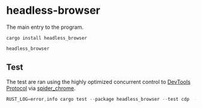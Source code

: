 # headless-browser

The main entry to the program.

`cargo install headless_browser`

```sh
headless_browser
```

## Test

The test are ran using the highly optimized concurrent control to [DevTools Protocol](https://chromedevtools.github.io/devtools-protocol/) via [spider_chrome](https://github.com/spider-rs/spider/tree/main/spider_chrome).


```rust
RUST_LOG=error,info cargo test --package headless_browser --test cdp  -- --nocapture
```